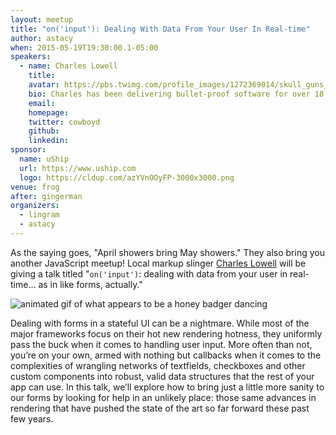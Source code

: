 ```yaml
---
layout: meetup
title: "on('input'): Dealing With Data From Your User In Real-time"
author: astacy
when: 2015-05-19T19:30:00.1-05:00
speakers:
  - name: Charles Lowell
    title:
    avatar: https://pbs.twimg.com/profile_images/1272369014/skull_guns_400x400.jpg
    bio: Charles has been delivering bullet-proof software for over 18 years. An avid contributor to open source, he founded [the Frontside](http://frontside.io) in 2005 to help businesses deliver game-changing user interfaces to their customers. Also, he really, really, really, really likes to code. Really.
    email:
    homepage:
    twitter: cowboyd
    github:
    linkedin:
sponsor:
  name: uShip
  url: https://www.uship.com
  logo: https://cldup.com/azYVnOOyFP-3000x3000.png
venue: frog
after: gingerman
organizers:
  - lingram
  - astacy
---
```


As the saying goes, "April showers bring May showers." They also bring you another JavaScript meetup! Local markup slinger [Charles Lowell][1] will be giving a talk titled "`on('input')`: dealing with data from your user in real-time&hellip; as in like forms, actually."

![animated gif of what appears to be a honey badger dancing][2]

Dealing with forms in a stateful UI can be a nightmare. While most of the major frameworks focus on their hot new rendering hotness, they uniformly pass the buck when it comes to handling user input. More often than not, you’re on your own, armed with nothing but callbacks when it comes to the complexities of wrangling networks of textfields, checkboxes and other custom components into robust, valid data structures that the rest of your app can use. In this talk, we’ll explore how to bring just a little more sanity to our forms by looking for help in an unlikely place: those same advances in rendering that have pushed the state of the art so far forward these past few years.

[1]: https://twitter.com/cowboyd
[2]: https://cldup.com/uJyOXkshJR.gif 'awww yisss'
